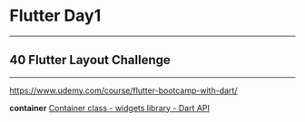 # Flutter Day1
___
## 40 Flutter Layout Challenge
___
https://www.udemy.com/course/flutter-bootcamp-with-dart/

**container**
[Container class - widgets library - Dart API](https://api.flutter.dev/flutter/widgets/Container-class.html)
